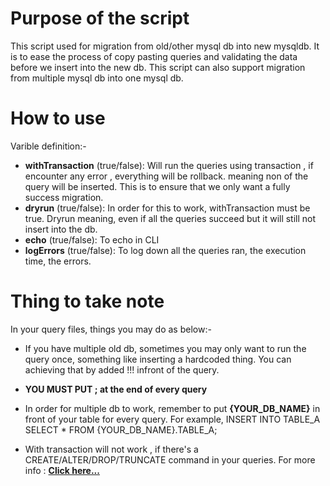 # Purpose of the script
This script used for migration from old/other mysql db into new mysqldb. It is to ease the process of copy pasting queries and validating the data before we insert into the new db. This script can also support migration from multiple mysql db into one mysql db.

# How to use
Varible definition:-
* **withTransaction** (true/false): Will run the queries using transaction , if encounter any error , everything will be rollback. meaning non of the query will be inserted. This is to ensure that we only want a fully success migration.
* **dryrun** (true/false): In order for this to work, withTransaction must be true. Dryrun meaning, even if all the queries succeed but it will still not insert into the db.
* **echo** (true/false): To echo in CLI 
* **logErrors** (true/false): To log down all the queries ran, the execution time, the errors.

# Thing to take note
In your query files, things you may do as below:-
* If you have multiple old db, sometimes you may only want to run the query once, something like inserting a hardcoded thing. You can achieving that by added !!! infront of the query.

* **YOU MUST PUT ; at the end of every query**

* In order for multiple db to work, remember to put **{YOUR_DB_NAME}** in front of your table for every query. For example, INSERT INTO TABLE_A SELECT * FROM {YOUR_DB_NAME}.TABLE_A;

* With transaction will not work , if there's a CREATE/ALTER/DROP/TRUNCATE command in your queries. For more info : <a href="https://dev.mysql.com/doc/refman/8.0/en/cannot-roll-back.html#:~:text=Some%20statements%20cannot%20be%20rolled,alter%20tables%20or%20stored%20routines." target="_blank">__Click here...__</a>
